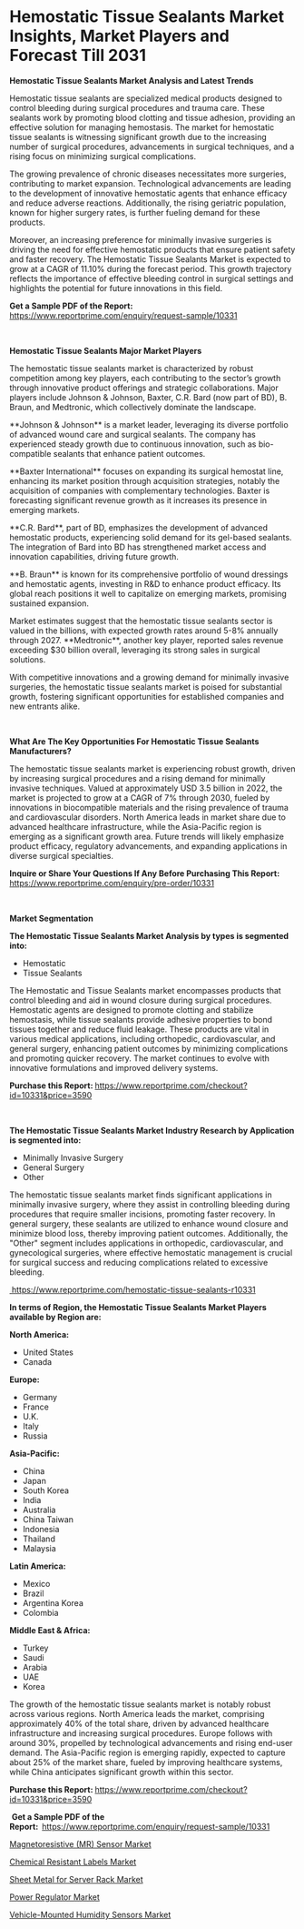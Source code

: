 <p><h1>Hemostatic Tissue Sealants Market Insights, Market Players and Forecast Till 2031</h1></p><p><strong>Hemostatic Tissue Sealants Market Analysis and Latest Trends</strong></p>
<p><p>Hemostatic tissue sealants are specialized medical products designed to control bleeding during surgical procedures and trauma care. These sealants work by promoting blood clotting and tissue adhesion, providing an effective solution for managing hemostasis. The market for hemostatic tissue sealants is witnessing significant growth due to the increasing number of surgical procedures, advancements in surgical techniques, and a rising focus on minimizing surgical complications. </p><p>The growing prevalence of chronic diseases necessitates more surgeries, contributing to market expansion. Technological advancements are leading to the development of innovative hemostatic agents that enhance efficacy and reduce adverse reactions. Additionally, the rising geriatric population, known for higher surgery rates, is further fueling demand for these products.</p><p>Moreover, an increasing preference for minimally invasive surgeries is driving the need for effective hemostatic products that ensure patient safety and faster recovery. The Hemostatic Tissue Sealants Market is expected to grow at a CAGR of 11.10% during the forecast period. This growth trajectory reflects the importance of effective bleeding control in surgical settings and highlights the potential for future innovations in this field.</p></p>
<p><strong>Get a Sample PDF of the Report:&nbsp;</strong> <a href="https://www.reportprime.com/enquiry/request-sample/10331">https://www.reportprime.com/enquiry/request-sample/10331</a></p>
<p>&nbsp;</p>
<p><strong>Hemostatic Tissue Sealants Major Market Players</strong></p>
<p><p>The hemostatic tissue sealants market is characterized by robust competition among key players, each contributing to the sector’s growth through innovative product offerings and strategic collaborations. Major players include Johnson & Johnson, Baxter, C.R. Bard (now part of BD), B. Braun, and Medtronic, which collectively dominate the landscape.</p><p>**Johnson & Johnson** is a market leader, leveraging its diverse portfolio of advanced wound care and surgical sealants. The company has experienced steady growth due to continuous innovation, such as bio-compatible sealants that enhance patient outcomes.</p><p>**Baxter International** focuses on expanding its surgical hemostat line, enhancing its market position through acquisition strategies, notably the acquisition of companies with complementary technologies. Baxter is forecasting significant revenue growth as it increases its presence in emerging markets.</p><p>**C.R. Bard**, part of BD, emphasizes the development of advanced hemostatic products, experiencing solid demand for its gel-based sealants. The integration of Bard into BD has strengthened market access and innovation capabilities, driving future growth.</p><p>**B. Braun** is known for its comprehensive portfolio of wound dressings and hemostatic agents, investing in R&D to enhance product efficacy. Its global reach positions it well to capitalize on emerging markets, promising sustained expansion.</p><p>Market estimates suggest that the hemostatic tissue sealants sector is valued in the billions, with expected growth rates around 5-8% annually through 2027. **Medtronic**, another key player, reported sales revenue exceeding $30 billion overall, leveraging its strong sales in surgical solutions.</p><p>With competitive innovations and a growing demand for minimally invasive surgeries, the hemostatic tissue sealants market is poised for substantial growth, fostering significant opportunities for established companies and new entrants alike.</p></p>
<p>&nbsp;</p>
<p><strong>What Are The Key Opportunities For Hemostatic Tissue Sealants Manufacturers?</strong></p>
<p><p>The hemostatic tissue sealants market is experiencing robust growth, driven by increasing surgical procedures and a rising demand for minimally invasive techniques. Valued at approximately USD 3.5 billion in 2022, the market is projected to grow at a CAGR of 7% through 2030, fueled by innovations in biocompatible materials and the rising prevalence of trauma and cardiovascular disorders. North America leads in market share due to advanced healthcare infrastructure, while the Asia-Pacific region is emerging as a significant growth area. Future trends will likely emphasize product efficacy, regulatory advancements, and expanding applications in diverse surgical specialties.</p></p>
<p><strong>Inquire or Share Your Questions If Any Before Purchasing This Report:</strong> <a href="https://www.reportprime.com/enquiry/pre-order/10331">https://www.reportprime.com/enquiry/pre-order/10331</a></p>
<p>&nbsp;</p>
<p><strong>Market Segmentation</strong></p>
<p><strong>The Hemostatic Tissue Sealants Market Analysis by types is segmented into:</strong></p>
<p><ul><li>Hemostatic</li><li>Tissue Sealants</li></ul></p>
<p><p>The Hemostatic and Tissue Sealants market encompasses products that control bleeding and aid in wound closure during surgical procedures. Hemostatic agents are designed to promote clotting and stabilize hemostasis, while tissue sealants provide adhesive properties to bond tissues together and reduce fluid leakage. These products are vital in various medical applications, including orthopedic, cardiovascular, and general surgery, enhancing patient outcomes by minimizing complications and promoting quicker recovery. The market continues to evolve with innovative formulations and improved delivery systems.</p></p>
<p><strong>Purchase this Report:&nbsp;</strong><a href="https://www.reportprime.com/checkout?id=10331&price=3590">https://www.reportprime.com/checkout?id=10331&price=3590</a></p>
<p>&nbsp;</p>
<p><strong>The Hemostatic Tissue Sealants Market Industry Research by Application is segmented into:</strong></p>
<p><ul><li>Minimally Invasive Surgery</li><li>General Surgery</li><li>Other</li></ul></p>
<p><p>The hemostatic tissue sealants market finds significant applications in minimally invasive surgery, where they assist in controlling bleeding during procedures that require smaller incisions, promoting faster recovery. In general surgery, these sealants are utilized to enhance wound closure and minimize blood loss, thereby improving patient outcomes. Additionally, the "Other" segment includes applications in orthopedic, cardiovascular, and gynecological surgeries, where effective hemostatic management is crucial for surgical success and reducing complications related to excessive bleeding.</p></p>
<p><a href="https://www.reportprime.com/hemostatic-tissue-sealants-r10331">&nbsp;https://www.reportprime.com/hemostatic-tissue-sealants-r10331</a></p>
<p><strong>In terms of Region, the Hemostatic Tissue Sealants Market Players available by Region are:</strong></p>
<p>
    <p> <strong> North America: </strong>
        <ul>
            <li>United States</li>
            <li>Canada</li>
        </ul>
        </p> 
    <p> <strong> Europe: </strong>
        <ul>
            <li>Germany</li>
            <li>France</li>
            <li>U.K.</li>
            <li>Italy</li>
            <li>Russia</li>
        </ul>
        </p> 
    <p> <strong> Asia-Pacific: </strong>
        <ul>
            <li>China</li>
            <li>Japan</li>
            <li>South Korea</li>
            <li>India</li>
            <li>Australia</li>
            <li>China Taiwan</li>
            <li>Indonesia</li>
            <li>Thailand</li>
            <li>Malaysia</li>
        </ul>
        </p> 
    <p> <strong> Latin America: </strong>
        <ul>
            <li>Mexico</li>
            <li>Brazil</li>
            <li>Argentina Korea</li>
            <li>Colombia</li>
        </ul>
        </p> 
    <p> <strong> Middle East & Africa: </strong>
        <ul>
            <li>Turkey</li>
            <li>Saudi</li>
            <li>Arabia</li>
            <li>UAE</li>
            <li>Korea</li>
        </ul>
    </p>
    </p>
<p><p>The growth of the hemostatic tissue sealants market is notably robust across various regions. North America leads the market, comprising approximately 40% of the total share, driven by advanced healthcare infrastructure and increasing surgical procedures. Europe follows with around 30%, propelled by technological advancements and rising end-user demand. The Asia-Pacific region is emerging rapidly, expected to capture about 25% of the market share, fueled by improving healthcare systems, while China anticipates significant growth within this sector.</p></p>
<p><strong>Purchase this Report: </strong><a href="https://www.reportprime.com/checkout?id=10331&price=3590">https://www.reportprime.com/checkout?id=10331&price=3590</a></p>
<p>&nbsp;<strong>Get a Sample PDF of the Report:&nbsp;&nbsp;</strong><a href="https://www.reportprime.com/enquiry/request-sample/10331">https://www.reportprime.com/enquiry/request-sample/10331</a></p>
<p><strong></strong></p>
<p><p><a href="https://medium.com/@adribbs56546/the-magnetoresistive-mr-sensor-market-research-report-provides-an-in-depth-and-up-to-date-00d5adabc973">Magnetoresistive (MR) Sensor Market</a></p><p><a href="https://issuu.com/reportprime-2/docs/chemical-resistant-labels-market-si_64645fc8c7563e">Chemical Resistant Labels Market</a></p><p><a href="https://issuu.com/reportprime-2/docs/sheet-metal-for-server-rack-market-_e87cd3d74fdd6f">Sheet Metal for Server Rack Market</a></p><p><a href="https://www.linkedin.com/pulse/power-regulator-market-share-size-trends-industry-ofaje?trackingId=G4TBglnUR0mw072YmMNJ9w%3D%3D">Power Regulator Market</a></p><p><a href="https://medium.com/@garyshaw626/the-global-vehicle-mounted-humidity-sensors-market-is-a-dynamic-and-growing-industry-c7861eebc1a2">Vehicle-Mounted Humidity Sensors Market</a></p></p>